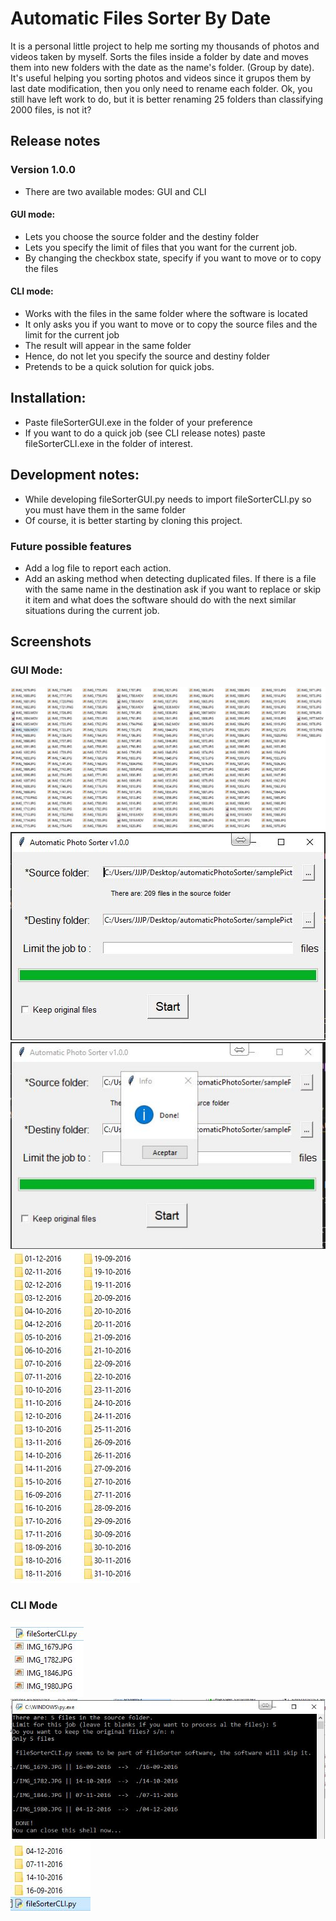 # Automatic Files Sorter By Date
It is a personal little project to help me sorting my thousands of photos and videos taken by myself.
Sorts the files inside a folder by date and moves them into new folders with the date as the name's folder. (Group by date).
It's useful helping you sorting photos and videos since it grupos them by last date modification, then you only need to rename each folder.
Ok, you still have left work to do,  but it is better renaming 25 folders than classifying 2000 files, is not it?

## Release notes

### Version 1.0.0
* There are two available modes: GUI and CLI
#### GUI mode:
* Lets you choose the source folder and the destiny folder
* Lets you specify the limit of files that you want for the current job.
* By changing the checkbox state, specify if you want to move or to copy the files
#### CLI mode:
* Works with the files in the same folder where the software is located
* It only asks you if you want to move or to copy the source files and the limit for the current job
* The result will appear in the same folder
* Hence, do not let you specify the source and destiny folder
* Pretends to be a quick solution for quick jobs.

## Installation:
* Paste fileSorterGUI.exe in the folder of your preference
* If you want to do a quick job (see CLI release notes) paste fileSorterCLI.exe in the folder of interest.

## Development notes:
* While developing fileSorterGUI.py needs to import fileSorterCLI.py so you must have them in the same folder
* Of course, it is better starting by cloning this project.

### Future possible features
* Add a log file to report each action.
* Add an asking method when detecting duplicated files. If there is a file with the same name in the destination ask if you want to replace or skip it item and what does the software should do with the next similar situations during the current job.

## Screenshots
### GUI Mode:
![Before](images/gui-before.JPG)
![During](images/gui-during.JPG)
![Done](images/gui-done.JPG)
![After](images/gui-after.JPG)

### CLI Mode
![Before](images/cli-before.JPG)
![During & Done](images/cli-during.JPG)
![After](images/cli-after.JPG)